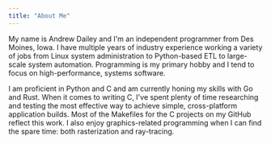 ```yaml
---
title: "About Me"
---
```

My name is Andrew Dailey and I'm an independent programmer from Des Moines, Iowa.
I have multiple years of industry experience working a variety of jobs from Linux system administration to Python-based ETL to large-scale system automation.
Programming is my primary hobby and I tend to focus on high-performance, systems software.

I am proficient in Python and C and am currently honing my skills with Go and Rust.
When it comes to writing C, I've spent plenty of time researching and testing the most effective way to achieve simple, cross-platform application builds.
Most of the Makefiles for the C projects on my GitHub reflect this work.
I also enjoy graphics-related programming when I can find the spare time: both rasterization and ray-tracing.
